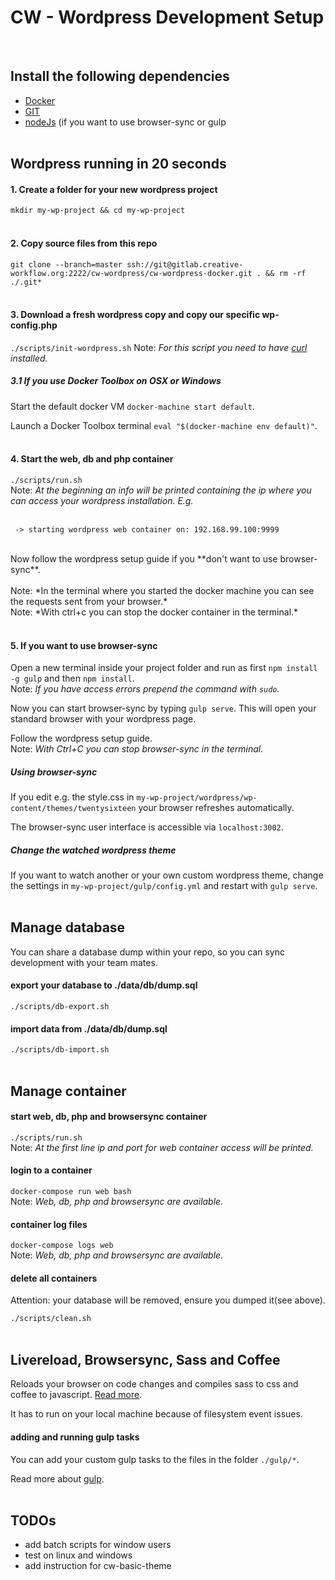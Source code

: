 # CW - Wordpress Development Setup
<br>

## Install the following dependencies
  * [Docker](https://docs.docker.com/engine/installation)
  * [GIT](https://git-scm.com/book/en/v2/Getting-Started-Installing-Git)
  * [nodeJs](https://nodejs.org) (if you want to use browser-sync or gulp
<br><br>

## Wordpress running in 20 seconds

#### 1. Create a folder for your new wordpress project
``mkdir my-wp-project && cd my-wp-project``
<br><br>

#### 2. Copy source files from this repo
``git clone --branch=master ssh://git@gitlab.creative-workflow.org:2222/cw-wordpress/cw-wordpress-docker.git . && rm -rf ./.git*``
<br><br>

#### 3. Download a fresh wordpress copy and copy our specific wp-config.php
``./scripts/init-wordpress.sh`` 
Note: *For this script you need to have [curl](https://curl.haxx.se/) installed.*

##### 3.1 If you use Docker Toolbox on OSX or Windows
Start the default docker VM ``docker-machine start default``.

Launch a Docker Toolbox terminal ``eval "$(docker-machine env default)"``.
<br><br>

#### 4. Start the web, db and php container
``./scripts/run.sh``
<br>
Note: *At the beginning an info will be printed containing the ip where you can access your wordpress installation. E.g.*
<br><br>
```
 -> starting wordpress web container on: 192.168.99.100:9999
 ```
<br>
Now follow the wordpress setup guide if you **don't want to use browser-sync**. 
<br><br>
Note: *In the terminal where you started the docker machine you can see the requests sent from your browser.*
<br>
Note: *With ctrl+c you can stop the docker container in the terminal.*
<br><br>

#### 5. If you want to use browser-sync
Open a new terminal inside your project folder and run as first ``npm install -g gulp`` and then ``npm install``. 
<br>
Note: *If you have access errors prepend the command with ``sudo``.*

Now you can start browser-sync by typing ``gulp serve``. This will open your standard browser with your wordpress page.

Follow the wordpress setup guide.
<br>
Note: *With Ctrl+C you can stop browser-sync in the terminal.*

##### Using browser-sync

If you edit e.g. the style.css in ``my-wp-project/wordpress/wp-content/themes/twentysixteen`` your browser refreshes automatically.

The browser-sync user interface is accessible via ``localhost:3002``.

##### Change the watched wordpress theme

If you want to watch another or your own custom wordpress theme, change the settings in ``my-wp-project/gulp/config.yml`` and restart with ``gulp serve``.
<br><br>

## Manage database
You can share a database dump within your repo, so you can sync development with your team mates.
#### export your database to ./data/db/dump.sql
``./scripts/db-export.sh``

#### import data from ./data/db/dump.sql
``./scripts/db-import.sh``
<br><br>

## Manage container
#### start web, db, php and browsersync container
``./scripts/run.sh`` 
<br>
Note: *At the first line ip and port for web container access will be printed.*

#### login to a container
``docker-compose run web bash`` 
<br>
Note: *Web, db, php and browsersync are available.*

#### container log files
``docker-compose logs web`` 
<br>
Note: *Web, db, php and browsersync are available.*

#### delete all containers
Attention: your database will be removed, ensure you dumped it(see above).

``./scripts/clean.sh``
<br><br>

## Livereload, Browsersync, Sass and Coffee
Reloads your browser on code changes and compiles sass to css and coffee to javascript. [Read more](https://www.browsersync.io/).

It has to run on your local machine because of filesystem event issues.

#### adding and running gulp tasks
You can add your custom gulp tasks to the files in the folder ``./gulp/*``.

Read more about [gulp](https://github.com/gulpjs/gulp/blob/master/docs/API.md).
<br><br>

## TODOs
  * add batch scripts for window users
  * test on linux and windows
  * add instruction for cw-basic-theme
